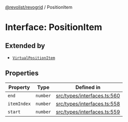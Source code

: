 [@revolist/revogrid](README.md) / PositionItem

# Interface: PositionItem

## Extended by

- [`VirtualPositionItem`](Interface.VirtualPositionItem.md)

## Properties

| Property | Type | Defined in |
| ------ | ------ | ------ |
| `end` | `number` | [src/types/interfaces.ts:560](https://github.com/revolist/revogrid/blob/479ecce95b25b0761395add7477e34a6fe066174/src/types/interfaces.ts#L560) |
| `itemIndex` | `number` | [src/types/interfaces.ts:558](https://github.com/revolist/revogrid/blob/479ecce95b25b0761395add7477e34a6fe066174/src/types/interfaces.ts#L558) |
| `start` | `number` | [src/types/interfaces.ts:559](https://github.com/revolist/revogrid/blob/479ecce95b25b0761395add7477e34a6fe066174/src/types/interfaces.ts#L559) |
